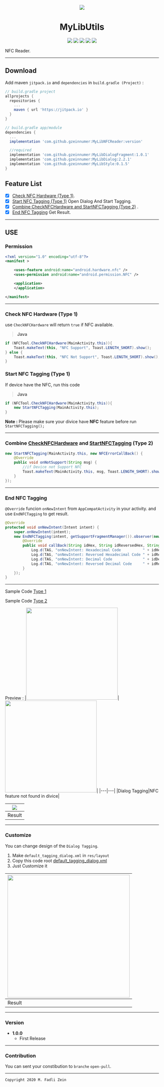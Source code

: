 <p align="center">
  <img src="https://github.com/gzeinnumer/MyLibUtils/blob/master/preview/bg.jpg"/>
</p>

<h1 align="center">
    MyLibUtils
</h1>

<p align="center">
    <a><img src="https://img.shields.io/badge/Version-1.0.0-brightgreen.svg?style=flat"></a>
    <a><img src="https://img.shields.io/badge/ID-gzeinnumer-blue.svg?style=flat"></a>
    <a><img src="https://img.shields.io/badge/Java-Suport-green?logo=java&style=flat"></a>
    <a><img src="https://img.shields.io/badge/Koltin-Suport-green?logo=kotlin&style=flat"></a>
    <a href="https://github.com/gzeinnumer"><img src="https://img.shields.io/github/followers/gzeinnumer?label=follow&style=social"></a>
    <br>
    <p>NFC Reader.</p>
</p>

---
## Download
Add maven `jitpack.io` and `dependencies` in `build.gradle (Project)` :
```gradle
// build.gradle project
allprojects {
  repositories {
    ...
    maven { url 'https://jitpack.io' }
  }
}

// build.gradle app/module
dependencies {
  ...
  implementation 'com.github.gzeinnumer:MyLibNFCReader:version'

  //required
  implementation 'com.github.gzeinnumer:MyLibDialogFragment:1.0.1'
  implementation 'com.github.gzeinnumer:MyLibDialog:2.2.1'
  implementation 'com.github.gzeinnumer:MyLibStyle:0.1.5'
}
```

## Feature List
- [x] [Check NFC Hardware (Type 1)](#check-nfc-hardware-type-1).
- [x] [Start NFC Tagging (Type 1)](#start-nfc-tagging-type-1) Open Dialog And Start Tagging.
- [x] [Combine CheckNFCHardware and StartNFCTagging (Type 2)](#combine-checknfchardware-and-startnfctagging-type-2) .
- [x] [End NFC Tagging](#convert-time-format) Get Result.

---
## USE

### Permission
```xml
<?xml version="1.0" encoding="utf-8"?>
<manifest >

    <uses-feature android:name="android.hardware.nfc" />
    <uses-permission android:name="android.permission.NFC" />

    <application>
    </application>

</manifest>
```

---
### Check NFC Hardware (Type 1)

use `CheckNFCHardware` will return `true` if NFC available.
> **Java**
```java
if (NFCTool.CheckNFCHardware(MainActivity.this)){
    Toast.makeText(this, "NFC Support", Toast.LENGTH_SHORT).show();
} else {
    Toast.makeText(this, "NFC Not Support", Toast.LENGTH_SHORT).show();
}
```

### Start NFC Tagging (Type 1)

If device have the NFC, run this code
> **Java**
```java
if (NFCTool.CheckNFCHardware(MainActivity.this)){
    new StartNFCTagging(MainActivity.this);
}
```

**Note :** Please make sure your divice have **NFC** feature before run `StartNFCTagging();`

---
### Combine [CheckNFCHardware](#check-nfc-hardware-type-1) and [StartNFCTagging](#start-nfc-tagging-type-1) (Type 2)
```java
new StartNFCTagging(MainActivity.this, new NFCErrorCallBack() {
    @Override
    public void onNotSupport(String msg) {
        //if Device not Support NFC
        Toast.makeText(MainActivity.this, msg, Toast.LENGTH_SHORT).show();
    }
});
```


---
### End NFC Tagging

`@Override` funcion `onNewIntent` from `AppCompatActivity` in your activity. and use `EndNFCTagging` to get result.
```java
@Override
protected void onNewIntent(Intent intent) {
    super.onNewIntent(intent);
    new EndNFCTagging(intent, getSupportFragmentManager()).observer(new NFCCallBack() {
        @Override
        public void callBack(String idHex, String idReversedHex, String idDec, String idReversedDec) {
            Log.d(TAG, "onNewIntent: Hexadecimal Code          " + idHex);
            Log.d(TAG, "onNewIntent: Reversed Hexadecimal Code " + idReversedHex);
            Log.d(TAG, "onNewIntent: Decimal Code              " + idDec);
            Log.d(TAG, "onNewIntent: Reversed Decimal Code     " + idReversedDec);
        }
    });
}
```

---

Sample Code [Type 1](https://gist.github.com/gzeinnumer/19b3e80a12a2a269a76e66d3d84f68b2)

Sample Code [Type 2](https://gist.github.com/gzeinnumer/19b3e80a12a2a269a76e66d3d84f68b2)

Preview :
|<img src="https://github.com/gzeinnumer/MyLibNFCReader/blob/master/preview/example4.jpg" width="300"/>|<img src="https://github.com/gzeinnumer/MyLibNFCReader/blob/master/preview/example2.jpg" width="300"/>|
|---|---|
|Dialog Tagging|NFC feature not found in divice|

|<img src="https://github.com/gzeinnumer/MyLibNFCReader/blob/master/preview/example3.jpg"/>|
|---|
|Result|


---

### Customize

You can change design of the `Dialog Tagging`.
1. Make `default_tagging_dialog.xml` in `res/layout`
2. Copy this code root [default_tagging_dialog.xml](https://github.com/gzeinnumer/MyLibNFCReader/blob/master/lib/src/main/res/layout/default_tagging_dialog.xml)
3. Just Customize it


|<img src="https://github.com/gzeinnumer/MyLibNFCReader/blob/master/preview/example1.jpg" width="400"/>|
|---|
|Result|

---

### Version
- **1.0.0**
  - First Release

---

### Contribution
You can sent your constibution to `branche` `open-pull`.

---

```
Copyright 2020 M. Fadli Zein
```
